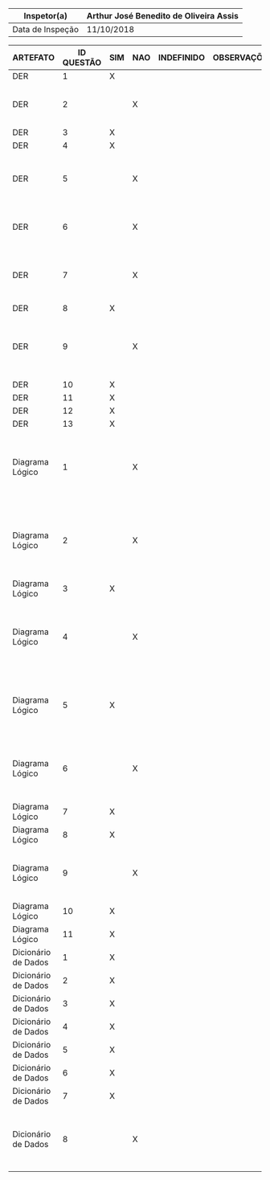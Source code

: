 | Inspetor(a)      | Arthur José Benedito de Oliveira Assis|
|------------------|---------------------------|
| Data de Inspeção | 11/10/2018                |


| ARTEFATO            | ID QUESTÃO | SIM | NAO | INDEFINIDO | OBSERVAÇÕES                                                        | DEFEITOS                                                                                           |
|---------------------|------------|-----|-----|------------|--------------------------------------------------------------------|----------------------------------------------------------------------------------------------------|
| DER                 | 1          |  X   |    |            |                                                                    |                                                           |
| DER                 | 2          |     | X   |            |                                                                    | Falta id nas entidades de “Perfumaria” e “Receita”                                                                              |
| DER                 | 3          | X   |     |            |                                                                    |                                                                                                    |
| DER                 | 4          | X   |     |            |                                                                    |                                                                                                    |
| DER                 | 5          |    | X    |            |                                                                    |                                          A relação “Comercializa” não apresenta sentido do fluxo                                                          |
| DER                 | 6          |     | X   |            |                                                                    | A relação “Comercializa” possui nome confuso                              |
| DER                 | 7          |     | X   |            |                                                                    | Falta a chave do pai nas entidades “Perfumaria” e “Medicamento” |
| DER                 | 8          | X   |     |            |                                                                    |                                                                                                    |
| DER                 | 9          |    |   X  |            |                                                                    |        O atributo "quantidade" se repete entidades “Perfumaria” e “Medicamento”                                                                                            |
| DER                 | 10         | X   |     |            |                                                                    |                                                                                                    |
| DER                 | 11         | X   |     |            |                                                                    |                                                                                                    |
| DER                 | 12         | X   |     |            |                                                                    |                                                                                                    |
| DER                 | 13         | X   |     |            |                                                                    |                                                                                                    |
| Diagrama Lógico     | 1          |    |  X   |            |                                                                    | 	A cardinalidade entre “Medicamento” e “Receita” difere nos dois diagramas             |
| Diagrama Lógico     | 2          |     | X   |            |                                                                    |                       Falta chave primária na entidades de “Receita”, “Perfumaria”, “telefone” e “comercializa”                                                                             |
| Diagrama Lógico     | 3          | X   |     |            |                                                                    |                                                                                                    |
| Diagrama Lógico     | 4          |     | X   |            |                                                                    |  A cardinalidade entre “Medicamento” e “Receita” difere nos dois diagramas                                                           |
| Diagrama Lógico     | 5          | X   |     |            |                                                                    |                 As entidades “telefone” e “comercializa” não começam em letra maiúscula                                                                                   |
| Diagrama Lógico     | 6          |    |  X   |            |                                                                    |    o atributo “qualidade” é repetido nas entidades “Produto” e “Venda”                                                                                                |
| Diagrama Lógico     | 7          |  X   |    |            |                                                                    |                                                   |
| Diagrama Lógico     | 8          | X   |     |            |                                                                    |                                                                                                    |
| Diagrama Lógico     | 9          |    |  X   |            |                                                                    |           A maioria dos atributos não possuem o nome da Entidade                                                                                         |
| Diagrama Lógico     | 10         |   X  |     |           |                          |                                                                                                    |
| Diagrama Lógico     | 11         |   X  |    |            |                            |
| Dicionário de Dados | 1          | X   |     |            |                                                                    |                                                                                                    |
| Dicionário de Dados | 2          | X   |     |            |                                                                    |                                                                                                    |
| Dicionário de Dados | 3          | X   |     |            |                                                                    |                                                                                                    |
| Dicionário de Dados | 4          | X   |     |            |                                                                    |                                                                                                    |
| Dicionário de Dados | 5          | X   |     |            |                                                                    |                                                                                                    |
| Dicionário de Dados | 6          |  X   |    |            |                             |
| Dicionário de Dados | 7          |  X   |     |            |                                                                    |                                                                                                    |
| Dicionário de Dados | 8          |     | X   |            |                                                                    | Falta chave primária na entidade de “telefone”, “Perfumaria” e “Receita”                                        |
